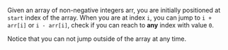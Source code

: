 Given an array of non-negative integers arr, you are initially positioned at `start` index of the array. When you are at index `i`, you can jump to `i + arr[i]` or `i - arr[i]`, check if you can reach to **any** index with value `0`.

Notice that you can not jump outside of the array at any time.